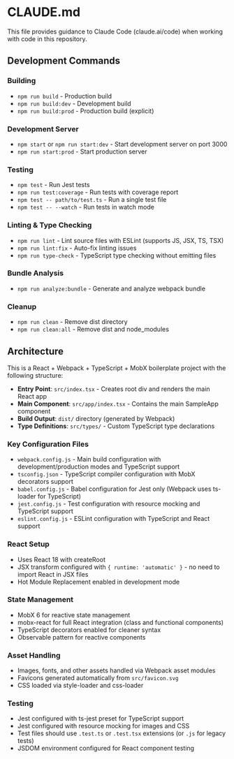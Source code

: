 # CLAUDE.md

This file provides guidance to Claude Code (claude.ai/code) when working with code in this repository.

## Development Commands

### Building
- `npm run build` - Production build
- `npm run build:dev` - Development build
- `npm run build:prod` - Production build (explicit)

### Development Server
- `npm start` or `npm run start:dev` - Start development server on port 3000
- `npm run start:prod` - Start production server

### Testing
- `npm test` - Run Jest tests
- `npm run test:coverage` - Run tests with coverage report
- `npm test -- path/to/test.ts` - Run a single test file
- `npm test -- --watch` - Run tests in watch mode

### Linting & Type Checking
- `npm run lint` - Lint source files with ESLint (supports JS, JSX, TS, TSX)
- `npm run lint:fix` - Auto-fix linting issues
- `npm run type-check` - TypeScript type checking without emitting files

### Bundle Analysis
- `npm run analyze:bundle` - Generate and analyze webpack bundle

### Cleanup
- `npm run clean` - Remove dist directory
- `npm run clean:all` - Remove dist and node_modules

## Architecture

This is a React + Webpack + TypeScript + MobX boilerplate project with the following structure:

- **Entry Point**: `src/index.tsx` - Creates root div and renders the main React app
- **Main Component**: `src/app/index.tsx` - Contains the main SampleApp component
- **Build Output**: `dist/` directory (generated by Webpack)
- **Type Definitions**: `src/types/` - Custom TypeScript type declarations

### Key Configuration Files
- `webpack.config.js` - Main build configuration with development/production modes and TypeScript support
- `tsconfig.json` - TypeScript compiler configuration with MobX decorators support
- `babel.config.js` - Babel configuration for Jest only (Webpack uses ts-loader for TypeScript)
- `jest.config.js` - Test configuration with resource mocking and TypeScript support
- `eslint.config.js` - ESLint configuration with TypeScript and React support

### React Setup
- Uses React 18 with createRoot
- JSX transform configured with `{ runtime: 'automatic' }` - no need to import React in JSX files
- Hot Module Replacement enabled in development mode

### State Management
- MobX 6 for reactive state management
- mobx-react for full React integration (class and functional components)
- TypeScript decorators enabled for cleaner syntax
- Observable pattern for reactive components

### Asset Handling
- Images, fonts, and other assets handled via Webpack asset modules
- Favicons generated automatically from `src/favicon.svg`
- CSS loaded via style-loader and css-loader

### Testing
- Jest configured with ts-jest preset for TypeScript support
- Jest configured with resource mocking for images and CSS
- Test files should use `.test.ts` or `.test.tsx` extensions (or `.js` for legacy tests)
- JSDOM environment configured for React component testing